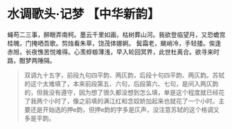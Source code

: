# 水调歌头·记梦 【中华新韵】
 蝇苟二三事，醉眼弄南柯。墨云千里如画，枯树葬山河。我欲登临望月，又恐蟾宫桂魄，门掩哂吾歌。剪烛看朱草，饶茂体娜婀。
 鬓霜老，颰峭冷，手轻捼。俟逢赤旭，长夜憔苦悦难得。心羡蜉蝣薄浅，早入轮回冥界，此世杜离合。欲寻来时路，酣梦两陲隔。
 

> 双调九十五字，前段九句四平韵、两仄韵，后段十句四平韵、两仄韵。苏轼的这个太难填了，本来前段第五、六句，后段第六、七句，是间入两仄韵的，但我没有遵守，因为想了很久都没想到怎么填，单是这个程度就已经花了我两个小时了，像之前填的满江红和念奴娇加起来也就花了一个小时。主要还是开始选的押e韵，但押e韵的字多是仄声，没注意苏轼的这个格调又多是平韵。